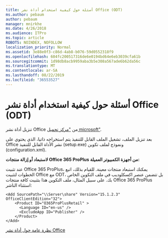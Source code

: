 ```yaml
---
title: أسئلة حول كيفية استخدام أداة نشر Office (ODT)
ms.author: pebaum
author: pebaum
manager: mnirkhe
ms.date: 4/26/2018
ms.audience: ITPro
ms.topic: article
ROBOTS: NOINDEX, NOFOLLOW
localization_priority: Normal
ms.assetid: 3e88e0f3-c86d-4ab8-b076-59d0552318f9
ms.openlocfilehash: 604fc200517316de6e0194bd64e6eb3039cfa61b
ms.sourcegitcommit: 1d98db8acb9959aba3b5e308a567ade6b62da56c
ms.translationtype: MT
ms.contentlocale: ar-SA
ms.lasthandoff: 08/22/2019
ms.locfileid: "36553527"
---
```

# <a name="questions-about-how-to-use-the-office-deployment-tool-odt"></a>أسئلة حول كيفية استخدام أداة نشر Office (ODT)

تنزيل أداة نشر Office من ["مركز تحميل microsoft"](http://go.microsoft.com/fwlink/p/?LinkID=626065).
  
بعد تنزيل الملف، تشغيل الملف القابل للتنفيذ يتم استخراجه ذاتيا، الذي يحتوي على Office نشر الأداة القابل للتنفيذ (setup.exe) ونموذج لملف تكوين (configuration.xml).
  
 **لاستبعاد أو إزالة منتجات Office 365 ProPlus من أجهزة الكمبيوتر العميلة:**
  
عند تثبيت Office 365 ProPlus، يمكنك استبعاد منتجات معينة. للقيام بذلك، اتبع الخطوات لتثبيت Office مع ODT، بل تتضمن عنصر اكسكلوديب في ملف التكوين الخاص بك. على سبيل المثال، ملف التكوين هذا بتثبيت كافة منتجات Office 365 ProPlus استثناء الناشر:
  
```
<Add SourcePath="\\Server\share" Version="15.1.2.3" OfficeClientEdition="32">
    <Product ID="O365ProPlusRetail" >
      <Language ID="en-us" />
      <ExcludeApp ID="Publisher" />
    </Product>
</Add>
```

[نظرة عامة حول أداة نشر Office](https://docs.microsoft.com/deployoffice/overview-of-the-office-2016-deployment-tool)
  

